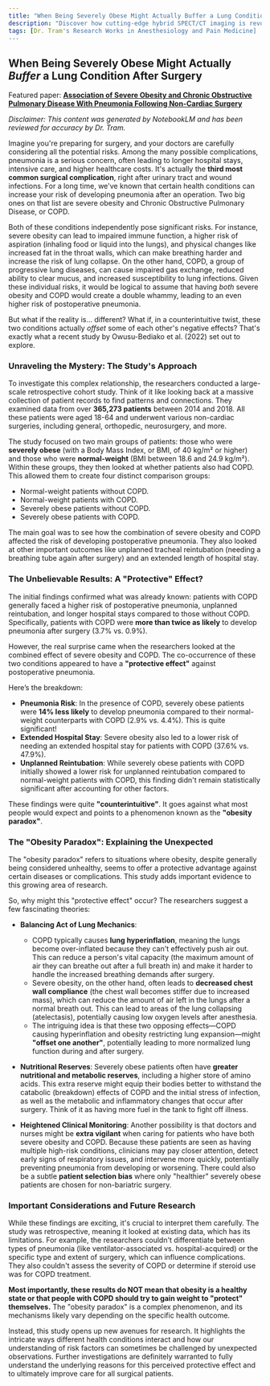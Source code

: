 ```yaml
---
title: "When Being Severely Obese Might Actually Buffer a Lung Condition After Surgery"
description: "Discover how cutting-edge hybrid SPECT/CT imaging is revolutionizing treatment for Critical Limb Ischemia. Learn how this 'super scanner' combines blood flow visualization with calcium detection to guide precise amputation planning and save limbs. Explore a real patient case showing how dual assessment technology is transforming vascular care."
tags: [Dr. Tram's Research Works in Anesthesiology and Pain Medicine]
---
```

## When Being Severely Obese Might Actually *Buffer* a Lung Condition After Surgery

Featured paper: [**Association of Severe Obesity and Chronic Obstructive Pulmonary Disease With Pneumonia Following Non-Cardiac Surgery**](https://doi.org/10.14740/jocmr4741)

*Disclaimer: This content was generated by NotebookLM and has been reviewed for accuracy by Dr. Tram.*

Imagine you're preparing for surgery, and your doctors are carefully considering all the potential risks. Among the many possible complications, pneumonia is a serious concern, often leading to longer hospital stays, intensive care, and higher healthcare costs. It's actually the **third most common surgical complication**, right after urinary tract and wound infections. For a long time, we've known that certain health conditions can increase your risk of developing pneumonia after an operation. Two big ones on that list are severe obesity and Chronic Obstructive Pulmonary Disease, or COPD.

Both of these conditions independently pose significant risks. For instance, severe obesity can lead to impaired immune function, a higher risk of aspiration (inhaling food or liquid into the lungs), and physical changes like increased fat in the throat walls, which can make breathing harder and increase the risk of lung collapse. On the other hand, COPD, a group of progressive lung diseases, can cause impaired gas exchange, reduced ability to clear mucus, and increased susceptibility to lung infections. Given these individual risks, it would be logical to assume that having *both* severe obesity and COPD would create a double whammy, leading to an even higher risk of postoperative pneumonia.

But what if the reality is... different? What if, in a counterintuitive twist, these two conditions actually *offset* some of each other's negative effects? That's exactly what a recent study by Owusu-Bediako et al. (2022) set out to explore.

### Unraveling the Mystery: The Study's Approach

To investigate this complex relationship, the researchers conducted a large-scale retrospective cohort study. Think of it like looking back at a massive collection of patient records to find patterns and connections. They examined data from over **365,273 patients** between 2014 and 2018. All these patients were aged 18-64 and underwent various non-cardiac surgeries, including general, orthopedic, neurosurgery, and more.

The study focused on two main groups of patients: those who were **severely obese** (with a Body Mass Index, or BMI, of 40 kg/m² or higher) and those who were **normal-weight** (BMI between 18.6 and 24.9 kg/m²). Within these groups, they then looked at whether patients also had COPD. This allowed them to create four distinct comparison groups:
*   Normal-weight patients without COPD.
*   Normal-weight patients with COPD.
*   Severely obese patients without COPD.
*   Severely obese patients with COPD.

The main goal was to see how the combination of severe obesity and COPD affected the risk of developing postoperative pneumonia. They also looked at other important outcomes like unplanned tracheal reintubation (needing a breathing tube again after surgery) and an extended length of hospital stay.

### The Unbelievable Results: A "Protective" Effect?

The initial findings confirmed what was already known: patients with COPD generally faced a higher risk of postoperative pneumonia, unplanned reintubation, and longer hospital stays compared to those without COPD. Specifically, patients with COPD were **more than twice as likely** to develop pneumonia after surgery (3.7% vs. 0.9%).

However, the real surprise came when the researchers looked at the combined effect of severe obesity and COPD. The co-occurrence of these two conditions appeared to have a **"protective effect"** against postoperative pneumonia.

Here’s the breakdown:
*   **Pneumonia Risk**: In the presence of COPD, severely obese patients were **14% less likely** to develop pneumonia compared to their normal-weight counterparts with COPD (2.9% vs. 4.4%). This is quite significant!
*   **Extended Hospital Stay**: Severe obesity also led to a lower risk of needing an extended hospital stay for patients with COPD (37.6% vs. 47.9%).
*   **Unplanned Reintubation**: While severely obese patients with COPD initially showed a lower risk for unplanned reintubation compared to normal-weight patients with COPD, this finding didn't remain statistically significant after accounting for other factors.

These findings were quite **"counterintuitive"**. It goes against what most people would expect and points to a phenomenon known as the **"obesity paradox"**.

### The "Obesity Paradox": Explaining the Unexpected

The "obesity paradox" refers to situations where obesity, despite generally being considered unhealthy, seems to offer a protective advantage against certain diseases or complications. This study adds important evidence to this growing area of research.

So, why might this "protective effect" occur? The researchers suggest a few fascinating theories:

*   **Balancing Act of Lung Mechanics**:
    *   COPD typically causes **lung hyperinflation**, meaning the lungs become over-inflated because they can't effectively push air out. This can reduce a person's vital capacity (the maximum amount of air they can breathe out after a full breath in) and make it harder to handle the increased breathing demands after surgery.
    *   Severe obesity, on the other hand, often leads to **decreased chest wall compliance** (the chest wall becomes stiffer due to increased mass), which can reduce the amount of air left in the lungs after a normal breath out. This can lead to areas of the lung collapsing (atelectasis), potentially causing low oxygen levels after anesthesia.
    *   The intriguing idea is that these two opposing effects—COPD causing hyperinflation and obesity restricting lung expansion—might **"offset one another"**, potentially leading to more normalized lung function during and after surgery.

*   **Nutritional Reserves**: Severely obese patients often have **greater nutritional and metabolic reserves**, including a higher store of amino acids. This extra reserve might equip their bodies better to withstand the catabolic (breakdown) effects of COPD and the initial stress of infection, as well as the metabolic and inflammatory changes that occur after surgery. Think of it as having more fuel in the tank to fight off illness.

*   **Heightened Clinical Monitoring**: Another possibility is that doctors and nurses might be **extra vigilant** when caring for patients who have both severe obesity and COPD. Because these patients are seen as having multiple high-risk conditions, clinicians may pay closer attention, detect early signs of respiratory issues, and intervene more quickly, potentially preventing pneumonia from developing or worsening. There could also be a subtle **patient selection bias** where only "healthier" severely obese patients are chosen for non-bariatric surgery.

### Important Considerations and Future Research

While these findings are exciting, it's crucial to interpret them carefully. The study was retrospective, meaning it looked at existing data, which has its limitations. For example, the researchers couldn't differentiate between types of pneumonia (like ventilator-associated vs. hospital-acquired) or the specific type and extent of surgery, which can influence complications. They also couldn't assess the severity of COPD or determine if steroid use was for COPD treatment.

**Most importantly, these results do NOT mean that obesity is a healthy state or that people with COPD should try to gain weight to "protect" themselves.** The "obesity paradox" is a complex phenomenon, and its mechanisms likely vary depending on the specific health outcome.

Instead, this study opens up new avenues for research. It highlights the intricate ways different health conditions interact and how our understanding of risk factors can sometimes be challenged by unexpected observations. Further investigations are definitely warranted to fully understand the underlying reasons for this perceived protective effect and to ultimately improve care for all surgical patients.
